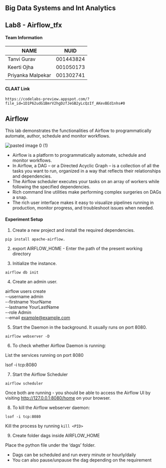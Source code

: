 ## Big Data Systems and Int Analytics

## Lab8 - Airflow_tfx

#### Team Information

| NAME              |     NUID        |
|------------------ |-----------------|
|   Tanvi Gurav     |   001443824     |
|   Keerti Ojha     |   001050173     |
| Priyanka Malpekar |   001302741     |

#### CLAAT Link
```
https://codelabs-preview.appspot.com/?file_id=1D1P62udG1BmrV2hgDzfJeGB2yLcQzIf_AKevBEd1nhs#0
```

## Airflow

This lab demonstrates the functionalities of Airflow to programmatically automate, author, schedule and monitor workflows. 

![pasted image 0 (1)](https://user-images.githubusercontent.com/59594174/111711315-c9733100-8821-11eb-8e2f-afdcf4ee900d.png)

- Airflow is a platform to programmatically automate, schedule and monitor workflows. 
- In Airflow, a DAG – or a Directed Acyclic Graph – is a collection of all the tasks you want to run, organized in a way that reflects their relationships and   dependencies. 
- The Airflow scheduler executes your tasks on an array of workers while following the specified dependencies. 
- Rich command line utilities make performing complex surgeries on DAGs a snap. 
- The rich user interface makes it easy to visualize pipelines running in production, monitor progress, and troubleshoot issues when needed. 



#### Experiment Setup

1. Create a new project and install the required dependencies.

```
pip install apache-airflow.
```
2. export AIRFLOW_HOME - Enter the path of the present working directory

3. Initialize the instance.

```
airflow db init
```

4. Create an admin user.

airflow users create \
    --username admin \
    --firstname YourName \
    --lastname YourLastName \
    --role Admin \
    --email example@example.com

5. Start the Daemon in the background. It usually runs on port 8080.

```
airflow webserver -D
```

6. To check whether Airflow Daemon is running:

List the services running on port 8080

lsof -i tcp:8080 

7. Start the Airflow Scheduler

```
airflow scheduler
```

Once both are running - you should be able to access the Airflow UI by visiting http://127.0.0.1:8080/home on your browser.

8. To kill the Airflow webserver daemon:

```
lsof -i tcp:8080  
```

Kill the process by running `kill <PID>`

9. Create folder dags inside AIRFLOW_HOME

Place the python file under the ‘dags’ folder.

- Dags can be scheduled and run every minute or hourly/daily
- You can also pause/unpause the dag depending on the requirement

